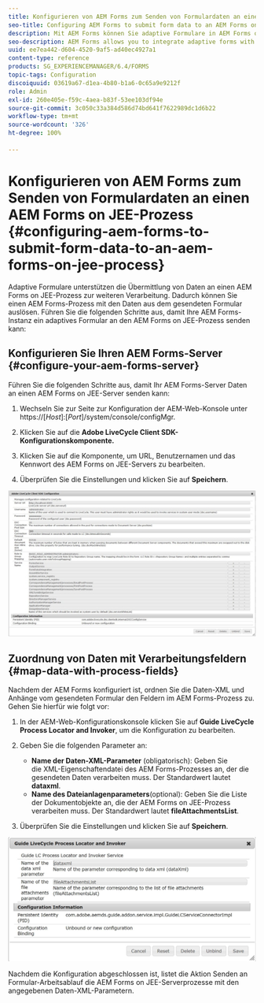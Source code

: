 ```yaml
---
title: Konfigurieren von AEM Forms zum Senden von Formulardaten an einen AEM Forms on JEE-Prozess
seo-title: Configuring AEM Forms to submit form data to an AEM Forms on JEE process
description: Mit AEM Forms können Sie adaptive Formulare in AEM Forms on JEE-Prozesse integrieren, um Formulardaten zu verarbeiten.
seo-description: AEM Forms allows you to integrate adaptive forms with AEM Forms on JEE processes for processing form data.
uuid: ee7ea442-d604-4520-9af5-ad40ec4927a1
content-type: reference
products: SG_EXPERIENCEMANAGER/6.4/FORMS
topic-tags: Configuration
discoiquuid: 03619a67-d1ea-4b80-b1a6-0c65a9e9212f
role: Admin
exl-id: 260e405e-f59c-4aea-b83f-53ee103df94e
source-git-commit: 3c050c33a384d586d74bd641f7622989dc1d6b22
workflow-type: tm+mt
source-wordcount: '326'
ht-degree: 100%

---
```


# Konfigurieren von AEM Forms zum Senden von Formulardaten an einen AEM Forms on JEE-Prozess {#configuring-aem-forms-to-submit-form-data-to-an-aem-forms-on-jee-process}

Adaptive Formulare unterstützen die Übermittlung von Daten an einen AEM Forms on JEE-Prozess zur weiteren Verarbeitung. Dadurch können Sie einen AEM Forms-Prozess mit den Daten aus dem gesendeten Formular auslösen. Führen Sie die folgenden Schritte aus, damit Ihre AEM Forms-Instanz ein adaptives Formular an den AEM Forms on JEE-Prozess senden kann:

## Konfigurieren Sie Ihren AEM Forms-Server {#configure-your-aem-forms-server}

Führen Sie die folgenden Schritte aus, damit Ihr AEM Forms-Server Daten an einen AEM Forms on JEE-Server senden kann:

1. Wechseln Sie zur Seite zur Konfiguration der AEM-Web-Konsole unter https://[*Host*]:[*Port*]/system/console/configMgr.

1. Klicken Sie auf die **Adobe LiveCycle Client SDK-Konfigurationskomponente.**
1. Klicken Sie auf die Komponente, um URL, Benutzernamen und das Kennwort des AEM Forms on JEE-Servers zu bearbeiten.
1. Überprüfen Sie die Einstellungen und klicken Sie auf **Speichern**.

![Adobe LiveCycle Client SDK-Konfiguration](assets/clientsdkconfiguration.jpg)

## Zuordnung von Daten mit Verarbeitungsfeldern {#map-data-with-process-fields}

Nachdem der AEM Forms konfiguriert ist, ordnen Sie die Daten-XML und Anhänge vom gesendeten Formular den Feldern im AEM Forms-Prozess zu. Gehen Sie hierfür wie folgt vor:

1. In der AEM-Web-Konfigurationskonsole klicken Sie auf **Guide LiveCycle Process Locator and Invoker**, um die Konfiguration zu bearbeiten.
1. Geben Sie die folgenden Parameter an:

   * **Name der Daten-XML-Parameter** (obligatorisch): Geben Sie die XML-Eigenschaftendatei des AEM Forms-Prozesses an, der die gesendeten Daten verarbeiten muss. Der Standardwert lautet **dataxml**.
   * **Name des Dateianlagenparameters**(optional): Geben Sie die Liste der Dokumentobjekte an, die der AEM Forms on JEE-Prozess verarbeiten muss. Der Standardwert lautet **fileAttachmentsList**.

1. Überprüfen Sie die Einstellungen und klicken Sie auf **Speichern**.

![Guide LiveCycle Process Locator and Invoker](assets/test3.jpg)

Nachdem die Konfiguration abgeschlossen ist, listet die Aktion Senden an Formular-Arbeitsablauf die AEM Forms on JEE-Serverprozesse mit den angegebenen Daten-XML-Parametern.
